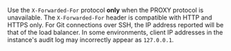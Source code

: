 Use the `X-Forwarded-For` protocol **only** when the PROXY protocol is unavailable. The `X-Forwarded-For` header is compatible with HTTP and HTTPS only. For Git connections over SSH, the IP address reported will be that of the load balancer. In some environments, client IP addresses in the instance's audit log may incorrectly appear as `127.0.0.1`.

